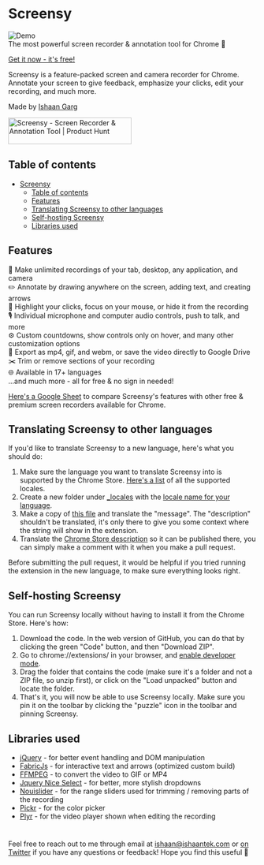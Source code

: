 # Screensy
![Demo](https://i.ytimg.com/vi/IOY01FIc0Nw/maxresdefault.jpg)
<br>
The most powerful screen recorder & annotation tool for Chrome 🎥

[Get it now - it's free!](https://chrome.google.com/webstore/detail/screensy-screen-recorder/kdabkldmfdgpcmgdmhbalcljffbfamia)

Screensy is a feature-packed screen and camera recorder for Chrome. Annotate your screen to give feedback, emphasize your clicks, edit your recording, and much more.

Made by [Ishaan Garg](https://twitter.com/ishaantek)

<a href="https://www.producthunt.com/posts/screensy?utm_source=badge-featured&utm_medium=badge&utm_souce=badge-screensy" target="_blank"><img src="https://api.producthunt.com/widgets/embed-image/v1/featured.svg?post_id=322725&theme=dark" alt="Screensy - Screen Recorder & Annotation Tool | Product Hunt" style="width: 250px; height: 54px;" width="250" height="54" /></a>

## Table of contents
- [Screensy](#screensy)
  - [Table of contents](#table-of-contents)
  - [Features](#features)
  - [Translating Screensy to other languages](#translating-screensy-to-other-languages)
  - [Self-hosting Screensy](#self-hosting-screensy)
  - [Libraries used](#libraries-used)

## Features
🎥 Make unlimited recordings of your tab, desktop, any application, and camera<br>
✏️ Annotate by drawing anywhere on the screen, adding text, and creating arrows<br>
👀 Highlight your clicks, focus on your mouse, or hide it from the recording<br>
🎙️ Individual microphone and computer audio controls, push to talk, and more<br>
⚙️ Custom countdowns, show controls only on hover, and many other customization options<br>
💾 Export as mp4, gif, and webm, or save the video directly to Google Drive<br>
✂️ Trim or remove sections of your recording<br>
🌐 Available in 17+ languages<br>
...and much more - all for free & no sign in needed!<br>

[Here's a Google Sheet](https://docs.google.com/spreadsheets/d/1M1QEM7xXvxi646dx7DbKdro87V05fg2HlaksdARzEIs/edit?usp=sharing) to compare Screensy's features with other free & premium screen recorders available for Chrome.

## Translating Screensy to other languages
If you'd like to translate Screensy to a new language, here's what you should do:

1. Make sure the language you want to translate Screensy into is supported by the Chrome Store. [Here's a list](https://developer.chrome.com/docs/webstore/i18n/#choosing-locales-to-support) of all the supported locales.
2. Create a new folder under [_locales](https://github.com/ishaantek/screensy/tree/master/_locales) with the [locale name for your language](https://developer.chrome.com/docs/webstore/i18n/#choosing-locales-to-support).
3. Make a copy of [this file](https://github.com/ishaantek/screensy/blob/master/_locales/en/messages.json) and translate the "message". The "description" shouldn't be translated, it's only there to give you some context where the string will show in the extension.
4. Translate the [Chrome Store description](https://chrome.google.com/webstore/detail/screensy-screen-recorder/kdabkldmfdgpcmgdmhbalcljffbfamia?hl=en&authuser=0) so it can be published there, you can simply make a comment with it when you make a pull request. 

Before submitting the pull request, it would be helpful if you tried running the extension in the new language, to make sure everything looks right.

## Self-hosting Screensy
You can run Screensy locally without having to install it from the Chrome Store. Here's how:

1. Download the code. In the web version of GitHub, you can do that by clicking the green "Code" button, and then "Download ZIP".
2. Go to chrome://extensions/ in your browser, and [enable developer mode](https://developer.chrome.com/docs/extensions/mv2/faq/#:~:text=You%20can%20start%20by%20turning,a%20packaged%20extension%2C%20and%20more.).
3. Drag the folder that contains the code (make sure it's a folder and not a ZIP file, so unzip first), or click on the "Load unpacked" button and locate the folder.
4. That's it, you will now be able to use Screensy locally. Make sure you pin it on the toolbar by clicking the "puzzle" icon in the toolbar and pinning Screensy.

## Libraries used

- [jQuery](https://jquery.com/) -  for better event handling and DOM manipulation
- [FabricJs](http://fabricjs.com/) -  for interactive text and arrows (optimized custom build)
- [FFMPEG](https://www.ffmpeg.org/) - to convert the video to GIF or MP4
- [Jquery Nice Select](https://hernansartorio.com/jquery-nice-select/) - for better, more stylish dropdowns
- [Nouislider](https://github.com/leongersen/noUiSlider) -  for the range sliders used for trimming / removing parts of the recording
- [Pickr](https://github.com/Simonwep/pickr) - for the color picker
- [Plyr](https://github.com/sampotts/plyr) - for the video player shown when editing the recording

#
 Feel free to reach out to me through email at ishaan@ishaantek.com or [on Twitter](https://twitter.com/ishaantek) if you have any questions or feedback! Hope you find this useful 💙
